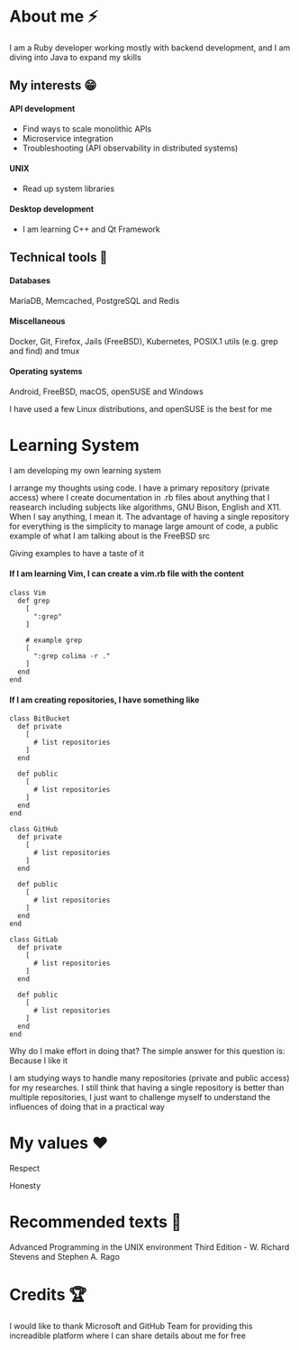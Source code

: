 
# About me ⚡

I am a Ruby developer working mostly with backend development, and I am diving into Java to expand my skills

## My interests 😁

#### API development
* Find ways to scale monolithic APIs
* Microservice integration
* Troubleshooting (API observability in distributed systems)
 
#### UNIX
* Read up system libraries

#### Desktop development
* I am learning C++ and Qt Framework

## Technical tools 🔧

#### Databases

MariaDB, Memcached, PostgreSQL and Redis

#### Miscellaneous

Docker, Git, Firefox, Jails (FreeBSD), Kubernetes, POSIX.1 utils (e.g. grep and find) and tmux

#### Operating systems

Android, FreeBSD, macOS, openSUSE and Windows

I have used a few Linux distributions, and openSUSE is the best for me

# Learning System

I am developing my own learning system

I arrange my thoughts using code. I have a primary repository (private access) where I create documentation in .rb files about anything that I reasearch including subjects like algorithms, GNU Bison, English and X11. When I say anything, I mean it. The advantage of having a single repository for everything is the simplicity to manage large amount of code, a public example of what I am talking about is the FreeBSD src

Giving examples to have a taste of it

#### If I am learning Vim, I can create a vim.rb file with the content

```
class Vim
  def grep
    [
      ":grep"
    ]

    # example grep
    [
      ":grep colima -r ."
    ]
  end
end
```

#### If I am creating repositories, I have something like

```
class BitBucket
  def private
    [
      # list repositories
    ]
  end

  def public
    [
      # list repositories
    ]
  end
end

class GitHub
  def private
    [
      # list repositories
    ]
  end

  def public
    [
      # list repositories
    ]
  end
end

class GitLab
  def private
    [
      # list repositories
    ]
  end

  def public
    [
      # list repositories
    ]
  end
end
```

Why do I make effort in doing that? The simple answer for this question is: Because I like it

I am studying ways to handle many repositories (private and public access) for my researches. I still think that having a single repository is better than multiple repositories, I just want to challenge myself to understand the influences of doing that in a practical way

# My values ❤️

Respect

Honesty


# Recommended texts 📕

Advanced Programming in the UNIX environment Third Edition - W. Richard Stevens and Stephen A. Rago

# Credits 🏆

I would like to thank Microsoft and GitHub Team for providing this increadible platform where I can share details about me for free


<!--
## Hi there 👋

**kaiquekandykoga/kaiquekandykoga** is a ✨ _special_ ✨ repository because its `README.md` (this file) appears on your GitHub profile.

Here are some ideas to get you started:

- 🔭 I’m currently working on ...
- 🌱 I’m currently learning ...
- 👯 I’m looking to collaborate on ...
- 🤔 I’m looking for help with ...
- 💬 Ask me about ...
- 📫 How to reach me: ...
- 😄 Pronouns: ...
- ⚡ Fun fact: ...
-->
